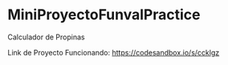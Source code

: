 # MiniProyectoFunvalPractice
Calculador de Propinas

Link de Proyecto Funcionando: https://codesandbox.io/s/ccklgz
